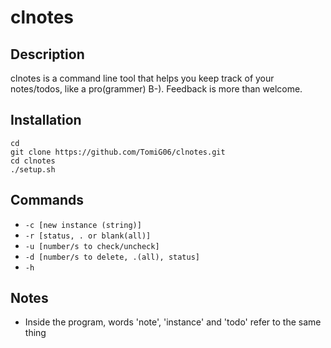 # clnotes

## Description
clnotes is a command line tool that helps you keep track of your notes/todos, like a pro(grammer) B-). Feedback is more than welcome.

## Installation
```
cd
git clone https://github.com/TomiG06/clnotes.git
cd clnotes
./setup.sh
```

## Commands
* `-c [new instance (string)]`
* `-r [status, . or blank(all)]`
* `-u [number/s to check/uncheck]`
* `-d [number/s to delete, .(all), status]`
* `-h`

## Notes

* Inside the program, words 'note', 'instance' and 'todo' refer to the same thing
